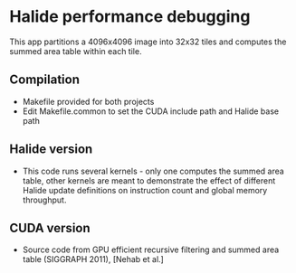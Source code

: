 Halide performance debugging
============================

This app partitions a 4096x4096 image into 32x32 tiles and computes the summed area table within each tile.

Compilation
-----------
- Makefile provided for both projects
- Edit Makefile.common to set the CUDA include path and Halide base path

Halide version
--------------
- This code runs several kernels - only one computes the summed area table, other kernels are meant to
demonstrate the effect of different Halide update definitions on instruction count and global memory throughput.


CUDA version
------------
- Source code from GPU efficient recursive filtering and summed area table (SIGGRAPH 2011), [Nehab et al.]
